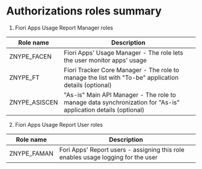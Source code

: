 # Authorizations roles summary

1. Fiori Apps Usage Report Manager roles

|Role name|Description|
|--|--|
| ZNYPE_FACEN | Fiori Apps' Usage Manager - The role lets the user monitor apps' usage |
| ZNYPE_FT | Fiori Tracker Core Manager - The role to manage the list with "To-be" application details (optional) |
| ZNYPE_ASISCEN | "As-is" Main API Manager - The role to manage data synchronization for "As-is" application details (optional) |

2. Fiori Apps Usage Report User roles

|Role name|Description|
|--|--|
| ZNYPE_FAMAN | Fori Apps' Report users - assigning this role enables usage logging for the user |
